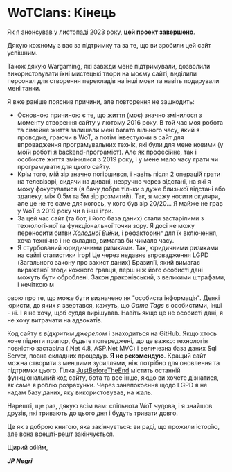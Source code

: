 # WoTClans: Кінець

Як я анонсував у листопаді 2023 року, **цей проект завершено**.

Дякую кожному з вас за підтримку та за те, що ви зробили цей сайт успішним.

Також дякую Wargaming, які завжди мене підтримували, дозволили використовувати їхні мистецькі твори на моєму сайті, виділили персонал для створення перекладів на інші мови та навіть подарували мені танки.

Я вже раніше пояснив причини, але повторення не зашкодить:

* Основною причиною є те, що життя (моє) значно змінилося з моменту створення сайту у лютому 2016 року. В той час моя робота та сімейне життя залишали мені багато вільного часу, який я проводив, граючи в WoT, а потім інвестуючи в сайт для впровадження програмувальних технік, які були для мене новими (у моїй роботі я backend-програміст). Але як професійне, так і особисте життя змінилися з 2019 року, і у мене мало часу грати чи програмувати для цього сайту.
* Крім того, мій зір значно погіршився, і навіть після 2 операцій грати на телевізорі, сидячи на дивані, незручно через відстані, на які я можу фокусуватися (я бачу добре тільки з дуже близької відстані або здалеку, між 0.5м та 5м зір розмитий). Так, я можу носити окуляри, але це не те саме для когось, у кого був зір 20/20... Я майже не грав у WoT з 2019 року чи в інші ігри.
* За цей час сайт (та бот, і його база даних) стали застарілими з технологічної та функціональної точки зору. Я досі не можу переносити битви *Холодної Війни*, і рефакторинг для їх включення, хоча технічно і не складно, вимагав би чимало часу.
* Я стурбований юридичними ризиками. Так, юридичними ризиками на сайті статистики ігор! Це через недавнє впровадження LGPD (Загального закону про захист даних) Бразилії, який вимагає вираженої згоди кожного гравця, перш ніж його особисті дані можуть бути оброблені. Закон драконівський, з великими штрафами, і нечіткою м

овою про те, що може бути визначено як "особиста інформація". Деякі юристи, до яких я звертався, кажуть, що *Game Tags* є особистими, інші - ні. І я не хочу, щоб суддя вирішував. Навіть якщо це не особисті дані, я не хочу витрачати на адвокатів.

Код сайту є *відкритим джерелом* і знаходиться на GitHub. Якщо хтось хоче підняти прапор, будьте попереджені, що це важко: технологія повністю застаріла (.Net 4.8, ASP.Net MVC) і величезна база даних Sql Server, повна складних процедур. **Я не рекомендую**. Кращий сайт можна створити з меншими зусиллями, ніж потрібно для оновлення та підтримки цього. Гілка [JustBeforeTheEnd](https://github.com/negri/wotclans/tree/JustBeforeTheEnd) містить останній функціональний код сайту, бота та все інше, якщо ви хочете дізнатися, як саме я роблю розрахунки. Через занепокоєння щодо LGPD я не надам базу даних, яку використовував, на жаль.

Нарешті, ще раз, дякую всім вам: спільнота WoT чудова, і я знайшов друзів, які тривають до цього дня і будуть тривати довго.

Це як з доброю книгою, яка закінчується: ви раді, що прожили історію, але вона врешті-решт закінчується.

Щирий обійм,

***JP Negri***
